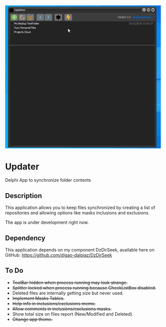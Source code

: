 ![Preview](images/preview.gif)

# Updater
Delphi App to synchronize folder contents

## Description

This application allows you to keep files synchronized by creating a list of repositories and allowing options like masks inclusions and exclusions.

The app is under development right now.

## Dependency

This application depends on my component DzDirSeek, available here on GitHub: https://github.com/digao-dalpiaz/DzDirSeek

## To Do

- ~~ToolBar hidden when process running may look strange.~~
- ~~Splitter locked when process running because CheckListBox disabled.~~
- Deleted files are internally getting size but never used.
- ~~Implement Masks Tables.~~
- ~~Help info in inclusions/exclusions memo.~~
- ~~Allow comments in inclusions/exclusions masks.~~
- Show total size on files report (New/Modified and Deleted).
- ~~Change app theme.~~

